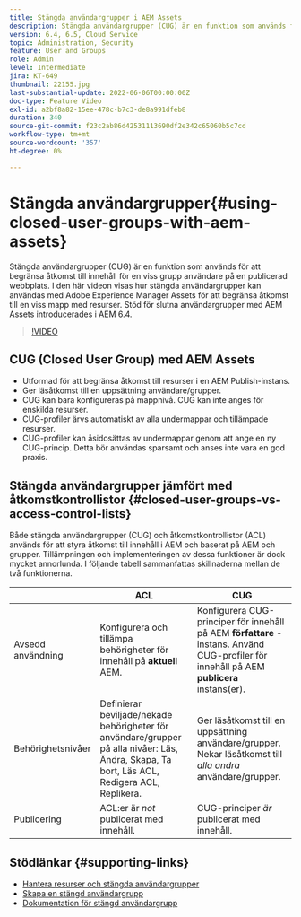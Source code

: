 ```yaml
---
title: Stängda användargrupper i AEM Assets
description: Stängda användargrupper (CUG) är en funktion som används för att begränsa åtkomst till innehåll för en viss grupp användare på en publicerad webbplats. I den här videon visas hur stängda användargrupper kan användas med Adobe Experience Manager Assets för att begränsa åtkomst till en viss mapp med resurser.
version: 6.4, 6.5, Cloud Service
topic: Administration, Security
feature: User and Groups
role: Admin
level: Intermediate
jira: KT-649
thumbnail: 22155.jpg
last-substantial-update: 2022-06-06T00:00:00Z
doc-type: Feature Video
exl-id: a2bf8a82-15ee-478c-b7c3-de8a991dfeb8
duration: 340
source-git-commit: f23c2ab86d42531113690df2e342c65060b5c7cd
workflow-type: tm+mt
source-wordcount: '357'
ht-degree: 0%

---
```


# Stängda användargrupper{#using-closed-user-groups-with-aem-assets}

Stängda användargrupper (CUG) är en funktion som används för att begränsa åtkomst till innehåll för en viss grupp användare på en publicerad webbplats. I den här videon visas hur stängda användargrupper kan användas med Adobe Experience Manager Assets för att begränsa åtkomst till en viss mapp med resurser. Stöd för slutna användargrupper med AEM Assets introducerades i AEM 6.4.

>[!VIDEO](https://video.tv.adobe.com/v/22155?quality=12&learn=on)

## CUG (Closed User Group) med AEM Assets

* Utformad för att begränsa åtkomst till resurser i en AEM Publish-instans.
* Ger läsåtkomst till en uppsättning användare/grupper.
* CUG kan bara konfigureras på mappnivå. CUG kan inte anges för enskilda resurser.
* CUG-profiler ärvs automatiskt av alla undermappar och tillämpade resurser.
* CUG-profiler kan åsidosättas av undermappar genom att ange en ny CUG-princip. Detta bör användas sparsamt och anses inte vara en god praxis.

## Stängda användargrupper jämfört med åtkomstkontrollistor {#closed-user-groups-vs-access-control-lists}

Både stängda användargrupper (CUG) och åtkomstkontrollistor (ACL) används för att styra åtkomst till innehåll i AEM och baserat på AEM och grupper. Tillämpningen och implementeringen av dessa funktioner är dock mycket annorlunda. I följande tabell sammanfattas skillnaderna mellan de två funktionerna.

|                   | ACL | CUG |
| ----------------- | -------------------------------------------------------------------------------------------------------------------------------- | ----------------------------------------------------------------------------------------------------------------------------- |
| Avsedd användning | Konfigurera och tillämpa behörigheter för innehåll på **aktuell** AEM. | Konfigurera CUG-principer för innehåll på AEM **författare** -instans. Använd CUG-profiler för innehåll på AEM **publicera** instans(er). |
| Behörighetsnivåer | Definierar beviljade/nekade behörigheter för användare/grupper på alla nivåer: Läs, Ändra, Skapa, Ta bort, Läs ACL, Redigera ACL, Replikera. | Ger läsåtkomst till en uppsättning användare/grupper. Nekar läsåtkomst till *alla andra* användare/grupper. |
| Publicering | ACL:er är *not* publicerat med innehåll. | CUG-principer *är* publicerat med innehåll. |

## Stödlänkar {#supporting-links}

* [Hantera resurser och stängda användargrupper](https://experienceleague.adobe.com/docs/experience-manager-65/assets/managing/manage-assets.html?lang=en#closed-user-group)
* [Skapa en stängd användargrupp](https://experienceleague.adobe.com/docs/experience-manager-65/administering/security/cug.html)
* [Dokumentation för stängd användargrupp](https://jackrabbit.apache.org/oak/docs/security/authorization/cug.html)
